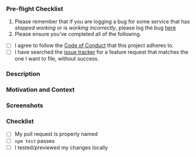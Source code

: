 <!-- Thank you for your Pull Request. -->
<!-- If you're unsure about any of these, don't hesitate to ask. We're here to help! -->
<!-- Please start by naming your pull request properly for e.g. "Add Google Tasks to Todo providers". -->
<!-- Please keep in mind that any text inside "<!--" and "--\>" are comments from us and won't be visible in your bug report, so please don't put any text in them. -->

### Pre-flight Checklist

1. Please remember that if you are logging a bug for some service that has _stopped working_ or
is _working incorrectly_, please log the bug [here](https://github.com/madison890000/learn-together-next-js/issues)
2. Please ensure you've completed all of the following.

- [ ] I agree to follow the [Code of Conduct](https://github.com/madison890000/learn-together-next-js/blob/master/CODE_OF_CONDUCT.md) that this project adheres to.
- [ ] I have searched the [issue tracker](https://github.com/madison890000/learn-together-next-js/issues) for a feature request that matches the one I want to file, without success.

### Description
<!-- Describe your changes in detail. -->

### Motivation and Context
<!-- Why is this change required? What problem does it solve?  If it fixes an open issue, please link to the issue here. -->

### Screenshots
<!-- Remove the section if this does not apply. -->

### Checklist
<!-- Remove items that do not apply. For completed items, change [ ] to [x]. -->
- [ ] My pull request is properly named
- [ ] `npm test` passes
- [ ] I tested/previewed my changes locally